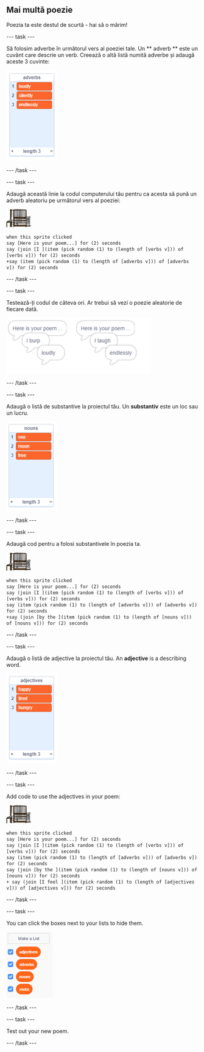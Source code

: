 ## Mai multă poezie

Poezia ta este destul de scurtă - hai să o mărim!

\--- task \---

Să folosim adverbe în următorul vers al poeziei tale. Un ** adverb ** este un cuvânt care descrie un verb. Creează o altă listă numită adverbe și adaugă aceste 3 cuvinte:

![list with the words loudly, silently, endlessle](images/poetry-adverbs.png)

\--- /task \---

\--- task \---

Adaugă această linie la codul computerului tău pentru ca acesta să pună un adverb aleatoriu pe următorul vers al poeziei:

![computer sprite](images/computer-sprite.png)

```blocks3
when this sprite clicked
say [Here is your poem...] for (2) seconds
say (join [I ](item (pick random (1) to (length of [verbs v])) of [verbs v])) for (2) seconds
+say (item (pick random (1) to (length of [adverbs v])) of [adverbs v]) for (2) seconds
```

\--- /task \---

\--- task \---

Testează-ți codul de câteva ori. Ar trebui să vezi o poezie aleatorie de fiecare dată.

![random speech bubbles with adverbs](images/poetry-adverb-test.png)

\--- /task \---

\--- task \---

Adaugă o listă de substantive la proiectul tău. Un **substantiv** este un loc sau un lucru.

![a list of nouns with the words sea, moon, tree](images/poetry-nouns.png)

\--- /task \---

\--- task \---

Adaugă cod pentru a folosi substantivele în poezia ta.

![computer sprite](images/computer-sprite.png)

```blocks3
when this sprite clicked
say [Here is your poem...] for (2) seconds
say (join [I ](item (pick random (1) to (length of [verbs v])) of [verbs v])) for (2) seconds
say (item (pick random (1) to (length of [adverbs v])) of [adverbs v]) for (2) seconds
+say (join [by the ](item (pick random (1) to (length of [nouns v])) of [nouns v])) for (2) seconds
```

\--- /task \---

\--- task \---

Adaugă o listă de adjective la proiectul tău. An **adjective** is a describing word.

![a list of adjective words happy, tired, hungry](images/poetry-adjectives.png)

\--- /task \---

\--- task \---

Add code to use the adjectives in your poem:

![computer sprite](images/computer-sprite.png)

```blocks3
when this sprite clicked
say [Here is your poem...] for (2) seconds
say (join [I ](item (pick random (1) to (length of [verbs v])) of [verbs v])) for (2) seconds
say (item (pick random (1) to (length of [adverbs v])) of [adverbs v]) for (2) seconds
say (join [by the ](item (pick random (1) to (length of [nouns v])) of [nouns v])) for (2) seconds
+ say (join [I feel ](item (pick random (1) to (length of [adjectives v])) of [adjectives v])) for (2) seconds
```

\--- /task \---

\--- task \---

You can click the boxes next to your lists to hide them.

![list variables with the tick boxes selected](images/poetry-lists-tick.png)

\--- /task \---

\--- task \---

Test out your new poem.

\--- /task \---